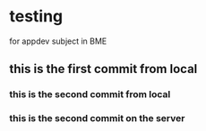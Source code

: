 # testing
for appdev subject in BME
## this is the first commit from local

### this is the second commit from local

### this is the second commit on the server

